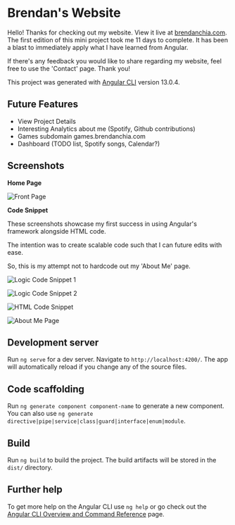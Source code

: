 # Brendan's Website

Hello! Thanks for checking out my website. View it live at [brendanchia.com](https://www.brendanchia.com/).
The first edition of this mini project took me 11 days to complete. 
It has been a blast to immediately apply what I have learned from Angular.

If there's any feedback you would like to share regarding my website, feel free to use the 'Contact' page.
Thank you!




This project was generated with [Angular CLI](https://github.com/angular/angular-cli) version 13.0.4.

## Future Features
- View Project Details
- Interesting Analytics about me (Spotify, Github contributions)
- Games subdomain games.brendanchia.com
- Dashboard (TODO list, Spotify songs, Calendar?)

## Screenshots

**Home Page**

![Front Page](https://brendanchia.com/assets/images/screenshots/front-page.png)

**Code Snippet**

These screenshots showcase my first success in using Angular's framework alongside HTML code.

The intention was to create scalable code such that I can future edits with ease.

So, this is my attempt not to hardcode out my 'About Me' page.

![Logic Code Snippet 1](https://brendanchia.com/assets/images/screenshots/about-me-ts-1.png)

![Logic Code Snippet 2](https://brendanchia.com/assets/images/screenshots/about-me-ts-2.png)

![HTML Code Snippet](https://brendanchia.com/assets/images/screenshots/about-me-html.png)

![About Me Page](https://brendanchia.com/assets/images/screenshots/about-me-page.png)




## Development server

Run `ng serve` for a dev server. Navigate to `http://localhost:4200/`. The app will automatically reload if you change any of the source files.

## Code scaffolding

Run `ng generate component component-name` to generate a new component. You can also use `ng generate directive|pipe|service|class|guard|interface|enum|module`.

## Build

Run `ng build` to build the project. The build artifacts will be stored in the `dist/` directory.

## Further help

To get more help on the Angular CLI use `ng help` or go check out the [Angular CLI Overview and Command Reference](https://angular.io/cli) page.
